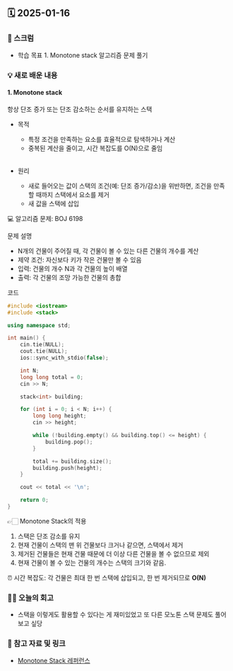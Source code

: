 ## 🗓️ 2025-01-16

### 🐌 스크럼

- 학습 목표 1. Monotone stack 알고리즘 문제 풀기

### 💡 새로 배운 내용

#### 1. Monotone stack

항상 단조 증가 또는 단조 감소하는 순서를 유지하는 스택

- 목적

  - 특정 조건을 만족하는 요소를 효율적으로 탐색하거나 계산
  - 중복된 계산을 줄이고, 시간 복잡도를 O(N)으로 줄임

  <br />

- 원리
  - 새로 들어오는 값이 스택의 조건(예: 단조 증가/감소)을 위반하면, 조건을 만족할 때까지 스택에서 요소를 제거
  - 새 값을 스택에 삽입

💻 알고리즘 문제: BOJ 6198

문제 설명

- N개의 건물이 주어질 때, 각 건물이 볼 수 있는 다른 건물의 개수를 계산
- 제약 조건: 자신보다 키가 작은 건물만 볼 수 있음
- 입력: 건물의 개수 N과 각 건물의 높이 배열
- 출력: 각 건물의 조망 가능한 건물의 총합

코드

```cpp
#include <iostream>
#include <stack>

using namespace std;

int main() {
    cin.tie(NULL);
    cout.tie(NULL);
    ios::sync_with_stdio(false);

    int N;
    long long total = 0;
    cin >> N;

    stack<int> building;

    for (int i = 0; i < N; i++) {
        long long height;
        cin >> height;

        while (!building.empty() && building.top() <= height) {
            building.pop();
        }

        total += building.size();
        building.push(height);
    }

    cout << total << '\n';

    return 0;
}
```

👉🏻 Monotone Stack의 적용

1. 스택은 단조 감소를 유지
2. 현재 건물이 스택의 맨 위 건물보다 크거나 같으면, 스택에서 제거
3. 제거된 건물들은 현재 건물 때문에 더 이상 다른 건물을 볼 수 없으므로 제외
4. 현재 건물이 볼 수 있는 건물의 개수는 스택의 크기와 같음. <br />

⏰ 시간 복잡도: 각 건물은 최대 한 번 스택에 삽입되고, 한 번 제거되므로 **O(N)**

### 👏🏻 오늘의 회고

- 스택을 이렇게도 활용할 수 있다는 게 재미있었고 또 다른 모노톤 스택 문제도 풀어보고 싶당

### 🔗 참고 자료 및 링크

- [Monotone Stack 레퍼런스](https://www.geeksforgeeks.org/introduction-to-monotonic-stack-2/)
